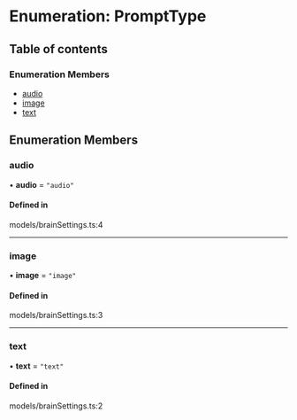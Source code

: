 # Enumeration: PromptType

## Table of contents

### Enumeration Members

- [audio](PromptType.md#audio)
- [image](PromptType.md#image)
- [text](PromptType.md#text)

## Enumeration Members

### audio

• **audio** = ``"audio"``

#### Defined in

models/brainSettings.ts:4

___

### image

• **image** = ``"image"``

#### Defined in

models/brainSettings.ts:3

___

### text

• **text** = ``"text"``

#### Defined in

models/brainSettings.ts:2
